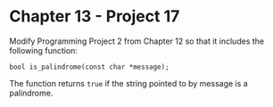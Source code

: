 # Chapter 13 - Project 17

Modify Programming Project 2 from Chapter 12 so that it includes the following function:  

```
bool is_palindrome(const char *message);
```

The function returns `true` if the string pointed to by message is a palindrome.  
